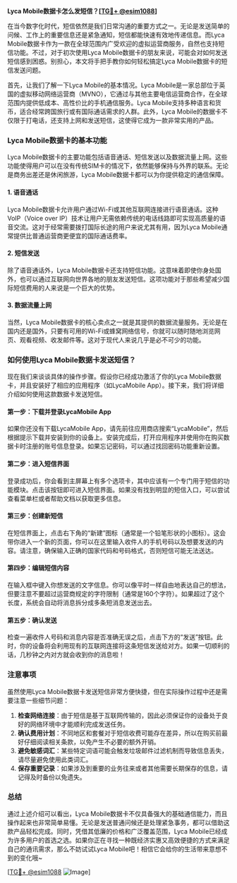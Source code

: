 **Lyca Mobile数据卡怎么发短信？[[TG💪+ @esim1088](https://t.me/s/esim1088)]**

在当今数字化时代，短信依然是我们日常沟通的重要方式之一。无论是发送简单的问候、工作上的重要信息还是紧急通知，短信都能快速有效地传递信息。而Lyca Mobile数据卡作为一款在全球范围内广受欢迎的虚拟运营商服务，自然也支持短信功能。不过，对于初次使用Lyca Mobile数据卡的朋友来说，可能会对如何发送短信感到困惑。别担心，本文将手把手教你如何轻松搞定Lyca Mobile数据卡的短信发送问题。

首先，让我们了解一下Lyca Mobile的基本情况。Lyca Mobile是一家总部位于英国的虚拟移动网络运营商（MVNO），它通过与其他主要电信运营商合作，在全球范围内提供低成本、高性价比的手机通信服务。Lyca Mobile支持多种语言和货币，适合经常跨国旅行或有国际通话需求的人群。此外，Lyca Mobile的数据卡不仅限于打电话，还支持上网和发送短信，这使得它成为一款非常实用的产品。

### Lyca Mobile数据卡的基本功能

Lyca Mobile数据卡的主要功能包括语音通话、短信发送以及数据流量上网。这些功能使得用户可以在没有传统SIM卡的情况下，依然能够保持与外界的联系。无论是商务出差还是休闲旅游，Lyca Mobile数据卡都可以为你提供稳定的通信保障。

#### 1. 语音通话
Lyca Mobile数据卡允许用户通过Wi-Fi或其他互联网连接进行语音通话。这种VoIP（Voice over IP）技术让用户无需依赖传统的电话线路即可实现高质量的语音交流。这对于经常需要拨打国际长途的用户来说尤其有用，因为Lyca Mobile通常提供比普通运营商更便宜的国际通话费率。

#### 2. 短信发送
除了语音通话外，Lyca Mobile数据卡还支持短信功能。这意味着即使你身处国外，也可以通过互联网向世界各地的朋友发送短信。这项功能对于那些希望减少国际短信费用的人来说是一个巨大的优势。

#### 3. 数据流量上网
当然，Lyca Mobile数据卡的核心卖点之一就是其提供的数据流量服务。无论是在国内还是国外，只要有可用的Wi-Fi或蜂窝网络信号，你就可以随时随地浏览网页、观看视频、收发邮件等。这对于现代人来说几乎是必不可少的功能。

### 如何使用Lyca Mobile数据卡发送短信？

现在我们来谈谈具体的操作步骤。假设你已经成功激活了你的Lyca Mobile数据卡，并且安装好了相应的应用程序（如LycaMobile App）。接下来，我们将详细介绍如何使用这款数据卡发送短信。

#### 第一步：下载并登录LycaMobile App
如果你还没有下载LycaMobile App，请先前往应用商店搜索“LycaMobile”，然后根据提示下载并安装到你的设备上。安装完成后，打开应用程序并使用你在购买数据卡时注册的账号信息登录。如果忘记密码，可以通过找回密码功能重新设置。

#### 第二步：进入短信界面
登录成功后，你会看到主屏幕上有多个选项卡，其中应该有一个专门用于短信的功能模块。点击该按钮即可进入短信界面。如果没有找到明显的短信入口，可以尝试查看菜单栏或者帮助文档以获取更多信息。

#### 第三步：创建新短信
在短信界面上，点击右下角的“新建”图标（通常是一个铅笔形状的小图标）。这会带你进入一个新的页面，你可以在这里输入收件人的手机号码以及想要发送的内容。请注意，确保输入正确的国家代码和号码格式，否则短信可能无法送达。

#### 第四步：编辑短信内容
在输入框中键入你想发送的文字信息。你可以像平时一样自由地表达自己的想法，但要注意不要超过运营商规定的字符限制（通常是160个字符）。如果超过了这个长度，系统会自动将消息拆分成多条短消息发送出去。

#### 第五步：确认发送
检查一遍收件人号码和消息内容是否准确无误之后，点击下方的“发送”按钮。此时，你的设备将会利用现有的互联网连接将这条短信发送给对方。如果一切顺利的话，几秒钟之内对方就会收到你的消息啦！

### 注意事项

虽然使用Lyca Mobile数据卡发送短信非常方便快捷，但在实际操作过程中还是需要注意一些细节问题：

1. **检查网络连接**：由于短信是基于互联网传输的，因此必须保证你的设备处于良好的网络环境中才能顺利完成发送任务。
2. **确认费用计划**：不同地区和套餐对于短信收费可能存在差异，所以在购买前最好仔细阅读相关条款，以免产生不必要的额外开销。
3. **避免敏感词汇**：某些特定词语可能会触发垃圾邮件过滤机制而导致信息丢失，请尽量避免使用此类词汇。
4. **保存重要记录**：如果涉及到重要的业务往来或者其他需要长期保存的信息，请记得及时备份以免遗失。

### 总结

通过上述介绍可以看出，Lyca Mobile数据卡不仅具备强大的基础通信能力，而且操作起来也非常简单易懂。无论是发送普通问候还是处理紧急事务，都可以借助这款产品轻松完成。同时，凭借其低廉的价格和广泛覆盖范围，Lyca Mobile已经成为许多用户的首选之选。如果你正在寻找一种既经济实惠又高效便捷的方式来满足自己的通讯需求，那么不妨试试Lyca Mobile吧！相信它会给你的生活带来意想不到的变化哦~

[[TG💪+ @esim1088](https://t.me/s/esim1088) ![Image](https://i.postimg.cc/4NQfJmqS/Snipaste-2025-05-13-00-14-12.png)]